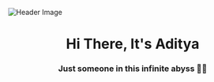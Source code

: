 ![Header Image](https://i.imgur.com/qMV6ga5.gif)

<!DOCTYPE html>
<html lang="en">
<head>
<meta charset="UTF-8">
<meta name="viewport" content="width=device-width, initial-scale=1.0">
<link rel="stylesheet" href="https://fonts.googleapis.com/css2?family=VT323&family=consolas">
<link rel="stylesheet" href="https://drive.google.com/uc?id=1MggFp67Mcqfr_OEYvpBsh2PzI31FfeDE">
</head>
<body>

<h1 align="center" class="font-apply">Hi There, It's Aditya</h1>
<h3 align="center">Just someone in this infinite abyss 👾✨</h3>

</body>
</html>
